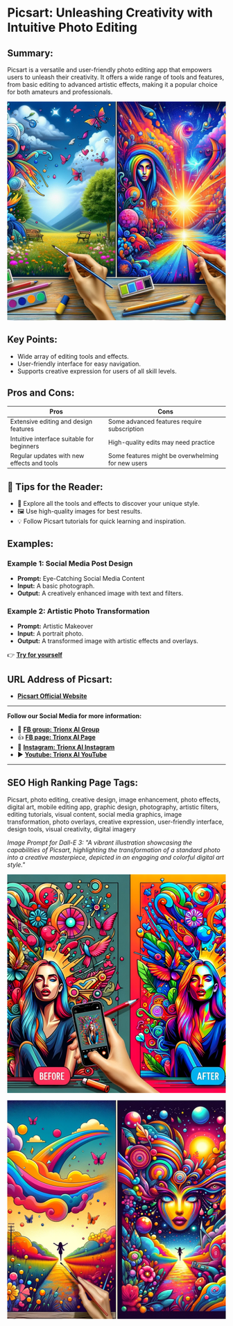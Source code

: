 

# Picsart: Unleashing Creativity with Intuitive Photo Editing

## Summary:
Picsart is a versatile and user-friendly photo editing app that empowers users to unleash their creativity. It offers a wide range of tools and features, from basic editing to advanced artistic effects, making it a popular choice for both amateurs and professionals.

![Alt text](<picsart 2.png>)

## Key Points:
- Wide array of editing tools and effects.
- User-friendly interface for easy navigation.
- Supports creative expression for users of all skill levels.

## Pros and Cons:

| Pros                                   | Cons                                     |
|----------------------------------------|------------------------------------------|
| Extensive editing and design features  | Some advanced features require subscription |
| Intuitive interface suitable for beginners | High-quality edits may need practice   |
| Regular updates with new effects and tools | Some features might be overwhelming for new users |

## 🌟 Tips for the Reader:
- 🎨 Explore all the tools and effects to discover your unique style.
- 🖼️ Use high-quality images for best results.
- 💡 Follow Picsart tutorials for quick learning and inspiration.

## Examples:

### Example 1: Social Media Post Design
- **Prompt:** Eye-Catching Social Media Content
- **Input:** A basic photograph.
- **Output:** A creatively enhanced image with text and filters.

### Example 2: Artistic Photo Transformation
- **Prompt:** Artistic Makeover
- **Input:** A portrait photo.
- **Output:** A transformed image with artistic effects and overlays.

👉 <a href="https://picsart.com/" target="_blank"><b>Try for yourself</b></a>

## URL Address of Picsart:
- <a href="https://picsart.com/" target="_blank"><b>Picsart Official Website</b></a>


---

**Follow our Social Media for more information:**
- 📘 <a href="https://www.facebook.com/groups/trionxai" target="_blank"><b>FB group: Trionx AI Group</b></a>
- 👍 <a href="https://www.facebook.com/ai.trionxai" target="_blank"><b>FB page: Trionx AI Page</b></a>
- 📸 <a href="https://www.instagram.com/trionxai/" target="_blank"><b>Instagram: Trionx AI Instagram</b></a>
- ▶️ <a href="https://www.youtube.com/@robotdocs/" target="_blank"><b>Youtube: Trionx AI YouTube</b></a>



---

## SEO High Ranking Page Tags:
Picsart, photo editing, creative design, image enhancement, photo effects, digital art, mobile editing app, graphic design, photography, artistic filters, editing tutorials, visual content, social media graphics, image transformation, photo overlays, creative expression, user-friendly interface, design tools, visual creativity, digital imagery



*Image Prompt for Dall-E 3: "A vibrant illustration showcasing the capabilities of Picsart, highlighting the transformation of a standard photo into a creative masterpiece, depicted in an engaging and colorful digital art style."*


![Alt text](picsart.png)

![Alt text](<picsart 1.png>)